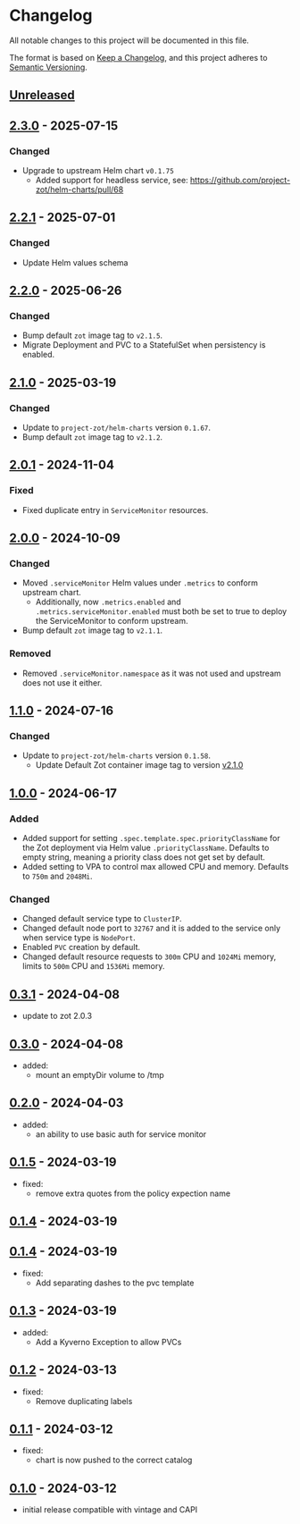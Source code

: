 # Changelog

All notable changes to this project will be documented in this file.

The format is based on [Keep a Changelog](https://keepachangelog.com/en/1.0.0/),
and this project adheres to [Semantic Versioning](https://semver.org/spec/v2.0.0.html).

## [Unreleased]

## [2.3.0] - 2025-07-15

### Changed

- Upgrade to upstream Helm chart `v0.1.75`
  - Added support for headless service, see: https://github.com/project-zot/helm-charts/pull/68

## [2.2.1] - 2025-07-01

### Changed

- Update Helm values schema

## [2.2.0] - 2025-06-26

### Changed

- Bump default `zot` image tag to `v2.1.5`.
- Migrate Deployment and PVC to a StatefulSet when persistency is enabled.

## [2.1.0] - 2025-03-19

### Changed

- Update to `project-zot/helm-charts` version `0.1.67`.
- Bump default `zot` image tag to `v2.1.2`.

## [2.0.1] - 2024-11-04

### Fixed

- Fixed duplicate entry in `ServiceMonitor` resources.

## [2.0.0] - 2024-10-09

### Changed

- Moved `.serviceMonitor` Helm values under `.metrics` to conform upstream chart.
  - Additionally, now `.metrics.enabled` and `.metrics.serviceMonitor.enabled` must both be set to true to deploy
    the ServiceMonitor to conform upstream.
- Bump default `zot` image tag to `v2.1.1`.

### Removed

- Removed `.serviceMonitor.namespace` as it was not used and upstream does not use it either.

## [1.1.0] - 2024-07-16

### Changed

- Update to `project-zot/helm-charts` version `0.1.58`.
  - Update Default Zot container image tag to version [v2.1.0](https://github.com/project-zot/zot/releases/tag/v2.1.0)

## [1.0.0] - 2024-06-17

### Added

- Added support for setting `.spec.template.spec.priorityClassName` for the Zot deployment via Helm value `.priorityClassName`.
  Defaults to empty string, meaning a priority class does not get set by default.
- Added setting to VPA to control max allowed CPU and memory. Defaults to `750m` and `2048Mi`.

### Changed

- Changed default service type to `ClusterIP`.
- Changed default node port to `32767` and it is added to the service only when service type is `NodePort`.
- Enabled `PVC` creation by default.
- Changed default resource requests to `300m` CPU and `1024Mi` memory, limits to `500m` CPU and `1536Mi` memory.

## [0.3.1] - 2024-04-08

- update to zot 2.0.3

## [0.3.0] - 2024-04-08

- added:
  - mount an emptyDir volume to /tmp

## [0.2.0] - 2024-04-03

- added:
  - an ability to use basic auth for service monitor

## [0.1.5] - 2024-03-19

- fixed:
  - remove extra quotes from the policy expection name

## [0.1.4] - 2024-03-19

## [0.1.4] - 2024-03-19

- fixed:
  - Add separating dashes to the pvc template

## [0.1.3] - 2024-03-19

- added:
  - Add a Kyverno Exception to allow PVCs

## [0.1.2] - 2024-03-13

- fixed:
  - Remove duplicating labels

## [0.1.1] - 2024-03-12

- fixed:
  - chart is now pushed to the correct catalog

## [0.1.0] - 2024-03-12

- initial release compatible with vintage and CAPI

[Unreleased]: https://github.com/giantswarm/zot/compare/v2.3.0...HEAD
[2.3.0]: https://github.com/giantswarm/zot/compare/v2.2.1...v2.3.0
[2.2.1]: https://github.com/giantswarm/zot/compare/v2.2.0...v2.2.1
[2.2.0]: https://github.com/giantswarm/zot/compare/v2.1.0...v2.2.0
[2.1.0]: https://github.com/giantswarm/zot/compare/v2.0.1...v2.1.0
[2.0.1]: https://github.com/giantswarm/zot/compare/v2.0.0...v2.0.1
[2.0.0]: https://github.com/giantswarm/zot/compare/v1.1.0...v2.0.0
[1.1.0]: https://github.com/giantswarm/zot/compare/v1.0.0...v1.1.0
[1.0.0]: https://github.com/giantswarm/zot/compare/v0.3.1...v1.0.0
[0.3.1]: https://github.com/giantswarm/zot/compare/v0.3.0...v0.3.1
[0.3.0]: https://github.com/giantswarm/zot/compare/v0.2.0...v0.3.0
[0.2.0]: https://github.com/giantswarm/zot/compare/v0.1.5...v0.2.0
[0.1.5]: https://github.com/giantswarm/zot/compare/v0.1.4...v0.1.5
[0.1.4]: https://github.com/giantswarm/zot/compare/v0.1.4...v0.1.4
[0.1.4]: https://github.com/giantswarm/zot/compare/v0.1.3...v0.1.4
[0.1.3]: https://github.com/giantswarm/zot/compare/v0.1.2...v0.1.3
[0.1.2]: https://github.com/giantswarm/zot/compare/v0.1.1...v0.1.2
[0.1.1]: https://github.com/giantswarm/zot/compare/v0.1.0...v0.1.1
[0.1.0]: https://github.com/giantswarm/zot/releases/tag/v0.1.0
